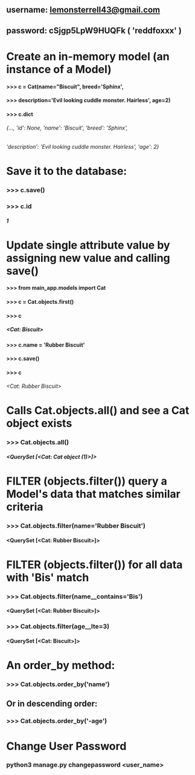 ## username: lemonsterrell43@gmail.com
## password: cSjgp5LpW9HUQFk ( 'reddfoxxx' )

# Create an in-memory model (an instance of a Model) 

#### >>> c = Cat(name="Biscuit", breed='Sphinx',
#### >>> description='Evil looking cuddle monster. Hairless', age=2)
#### >>> c.__dict__
###### {..., 'id': None, 'name': 'Biscuit', 'breed': 'Sphinx',
###### 'description': 'Evil looking cuddle monster. Hairless', 'age': 2}

# Save it to the database:
### >>> c.save()
### >>> c.id
##### 1

# Update single attribute value by assigning new value and calling save()

#### >>> from main_app.models import Cat
#### >>> c = Cat.objects.first()
#### >>> c   
##### <Cat: Biscuit>

#### >>> c.name = 'Rubber Biscuit'
#### >>> c.save()
#### >>> c   
###### <Cat: Rubber Biscuit>

# Calls Cat.objects.all() and see a Cat object exists

### >>> Cat.objects.all()
##### <QuerySet [<Cat: Cat object (1)>]>

# FILTER (objects.filter()) query a Model's data that matches similar criteria 

### >>> Cat.objects.filter(name='Rubber Biscuit')
#### <QuerySet [<Cat: Rubber Biscuit>]>

# FILTER (objects.filter()) for all data with 'Bis' match

### >>> Cat.objects.filter(name__contains='Bis')
#### <QuerySet [<Cat: Rubber Biscuit>]>

### >>> Cat.objects.filter(age__lte=3)
#### <QuerySet [<Cat: Biscuit>]>

# An order_by method:

### >>> Cat.objects.order_by('name')

## Or in descending order:

### >>> Cat.objects.order_by('-age')

# Change User Password

### python3 manage.py changepassword <user_name>